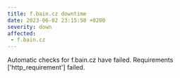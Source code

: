 ```yaml
---
title: f.bain.cz downtime
date: 2023-06-02 23:15:50 +0200
severity: down
affected:
 - f.bain.cz
---
```

Automatic checks for f.bain.cz have failed. Requirements ['http_requirement'] failed.
